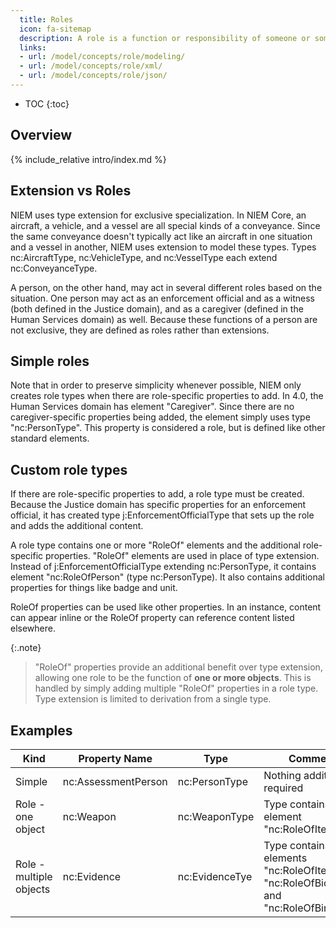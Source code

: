 ```yaml
---
  title: Roles
  icon: fa-sitemap
  description: A role is a function or responsibility of someone or something.
  links:
  - url: /model/concepts/role/modeling/
  - url: /model/concepts/role/xml/
  - url: /model/concepts/role/json/
---
```


- TOC
{:toc}

## Overview

{% include_relative intro/index.md %}

## Extension vs Roles

NIEM uses type extension for exclusive specialization. In NIEM Core, an aircraft, a vehicle, and a vessel are all special kinds of a conveyance.  Since the same conveyance doesn't typically act like an aircraft in one situation and a vessel in another, NIEM uses extension to model these types.  Types nc:AircraftType, nc:VehicleType, and nc:VesselType each extend nc:ConveyanceType.

A person, on the other hand, may act in several different roles based on the situation. One person may act as an enforcement official and as a witness (both defined in the Justice domain), and as a caregiver (defined in the Human Services domain) as well. Because these functions of a person are not exclusive, they are defined as roles rather than extensions.

## Simple roles

Note that in order to preserve simplicity whenever possible, NIEM only creates role types when there are role-specific properties to add.  In 4.0, the Human Services domain has element "Caregiver".  Since there are no caregiver-specific properties being added, the element simply uses type "nc:PersonType".  This property is considered a role, but is defined like other standard elements.

## Custom role types

If there are role-specific properties to add, a role type must be created.  Because the Justice domain has specific properties for an enforcement official, it has created type j:EnforcementOfficialType that sets up the role and adds the additional content.

A role type contains one or more "RoleOf" elements and the additional role-specific properties.  "RoleOf" elements are used in place of type extension.  Instead of j:EnforcementOfficialType extending nc:PersonType, it contains element "nc:RoleOfPerson" (type nc:PersonType).  It also contains additional properties for things like badge and unit.

RoleOf properties can be used like other properties.  In an instance, content can appear inline or the RoleOf property can reference content listed elsewhere.

{:.note}
> "RoleOf" properties provide an additional benefit over type extension, allowing one role to be the function of **one or more objects**.  This is handled by simply adding multiple "RoleOf" properties in a role type.  Type extension is limited to derivation from a single type.

## Examples

| Kind | Property Name | Type | Comments |
| ---- | ------------- | ---- | -------- |
| Simple | nc:AssessmentPerson | nc:PersonType | Nothing additional required |
| Role - one object | nc:Weapon | nc:WeaponType | Type contains element "nc:RoleOfItem" |
| Role - multiple objects | nc:Evidence | nc:EvidenceTye | Type contains elements "nc:RoleOfItem", "nc:RoleOfBiometric", and "nc:RoleOfBinary" |
